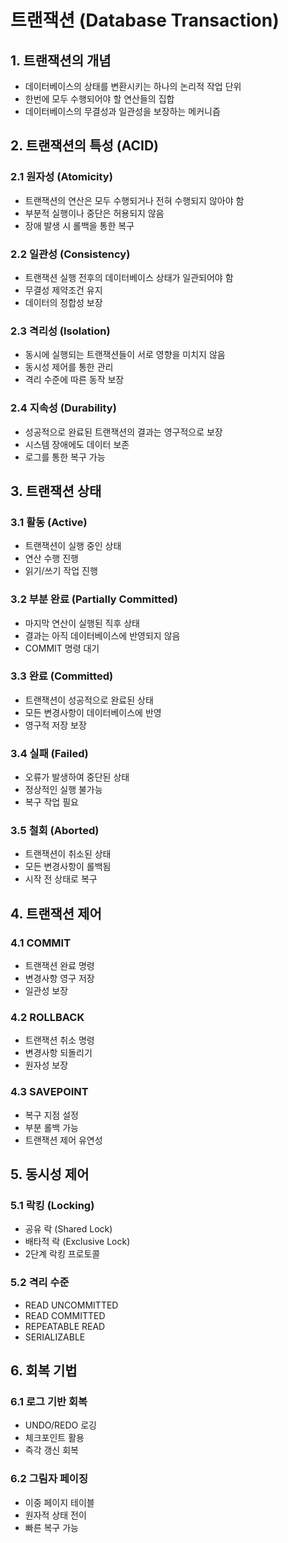 # 트랜잭션 (Database Transaction)

## 1. 트랜잭션의 개념
- 데이터베이스의 상태를 변환시키는 하나의 논리적 작업 단위
- 한번에 모두 수행되어야 할 연산들의 집합
- 데이터베이스의 무결성과 일관성을 보장하는 메커니즘

## 2. 트랜잭션의 특성 (ACID)

### 2.1 원자성 (Atomicity)
- 트랜잭션의 연산은 모두 수행되거나 전혀 수행되지 않아야 함
- 부분적 실행이나 중단은 허용되지 않음
- 장애 발생 시 롤백을 통한 복구

### 2.2 일관성 (Consistency)
- 트랜잭션 실행 전후의 데이터베이스 상태가 일관되어야 함
- 무결성 제약조건 유지
- 데이터의 정합성 보장

### 2.3 격리성 (Isolation)
- 동시에 실행되는 트랜잭션들이 서로 영향을 미치지 않음
- 동시성 제어를 통한 관리
- 격리 수준에 따른 동작 보장

### 2.4 지속성 (Durability)
- 성공적으로 완료된 트랜잭션의 결과는 영구적으로 보장
- 시스템 장애에도 데이터 보존
- 로그를 통한 복구 가능

## 3. 트랜잭션 상태

### 3.1 활동 (Active)
- 트랜잭션이 실행 중인 상태
- 연산 수행 진행
- 읽기/쓰기 작업 진행

### 3.2 부분 완료 (Partially Committed)
- 마지막 연산이 실행된 직후 상태
- 결과는 아직 데이터베이스에 반영되지 않음
- COMMIT 명령 대기

### 3.3 완료 (Committed)
- 트랜잭션이 성공적으로 완료된 상태
- 모든 변경사항이 데이터베이스에 반영
- 영구적 저장 보장

### 3.4 실패 (Failed)
- 오류가 발생하여 중단된 상태
- 정상적인 실행 불가능
- 복구 작업 필요

### 3.5 철회 (Aborted)
- 트랜잭션이 취소된 상태
- 모든 변경사항이 롤백됨
- 시작 전 상태로 복구

## 4. 트랜잭션 제어

### 4.1 COMMIT
- 트랜잭션 완료 명령
- 변경사항 영구 저장
- 일관성 보장

### 4.2 ROLLBACK
- 트랜잭션 취소 명령
- 변경사항 되돌리기
- 원자성 보장

### 4.3 SAVEPOINT
- 복구 지점 설정
- 부분 롤백 가능
- 트랜잭션 제어 유연성

## 5. 동시성 제어

### 5.1 락킹 (Locking)
- 공유 락 (Shared Lock)
- 배타적 락 (Exclusive Lock)
- 2단계 락킹 프로토콜

### 5.2 격리 수준
- READ UNCOMMITTED
- READ COMMITTED
- REPEATABLE READ
- SERIALIZABLE

## 6. 회복 기법

### 6.1 로그 기반 회복
- UNDO/REDO 로깅
- 체크포인트 활용
- 즉각 갱신 회복

### 6.2 그림자 페이징
- 이중 페이지 테이블
- 원자적 상태 전이
- 빠른 복구 가능